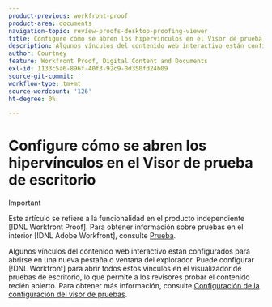 ```yaml
---
product-previous: workfront-proof
product-area: documents
navigation-topic: review-proofs-desktop-proofing-viewer
title: Configure cómo se abren los hipervínculos en el Visor de prueba de escritorio
description: Algunos vínculos del contenido web interactivo están configurados para abrirse en una nueva pestaña o ventana del explorador. Puede configurar [!DNL Workfront] para abrir todos estos vínculos en el visualizador de pruebas de escritorio, lo que permite a los revisores probar el contenido recién abierto. Para obtener más información, consulte Configuración de la configuración del visor de pruebas.
author: Courtney
feature: Workfront Proof, Digital Content and Documents
exl-id: 1133c5a6-896f-40f3-92c9-0d350fd24b09
source-git-commit: ''
workflow-type: tm+mt
source-wordcount: '126'
ht-degree: 0%

---
```


# Configure cómo se abren los hipervínculos en el Visor de prueba de escritorio

>[!IMPORTANT]
>
>Este artículo se refiere a la funcionalidad en el producto independiente [!DNL Workfront Proof]. Para obtener información sobre pruebas en el interior [!DNL Adobe Workfront], consulte [Prueba](../../../review-and-approve-work/proofing/proofing.md).

Algunos vínculos del contenido web interactivo están configurados para abrirse en una nueva pestaña o ventana del explorador. Puede configurar [!DNL Workfront] para abrir todos estos vínculos en el visualizador de pruebas de escritorio, lo que permite a los revisores probar el contenido recién abierto. Para obtener más información, consulte [Configuración de la configuración del visor de pruebas](../../../review-and-approve-work/proofing/reviewing-proofs-within-workfront/configure-proofing-viewer-settings.md).
